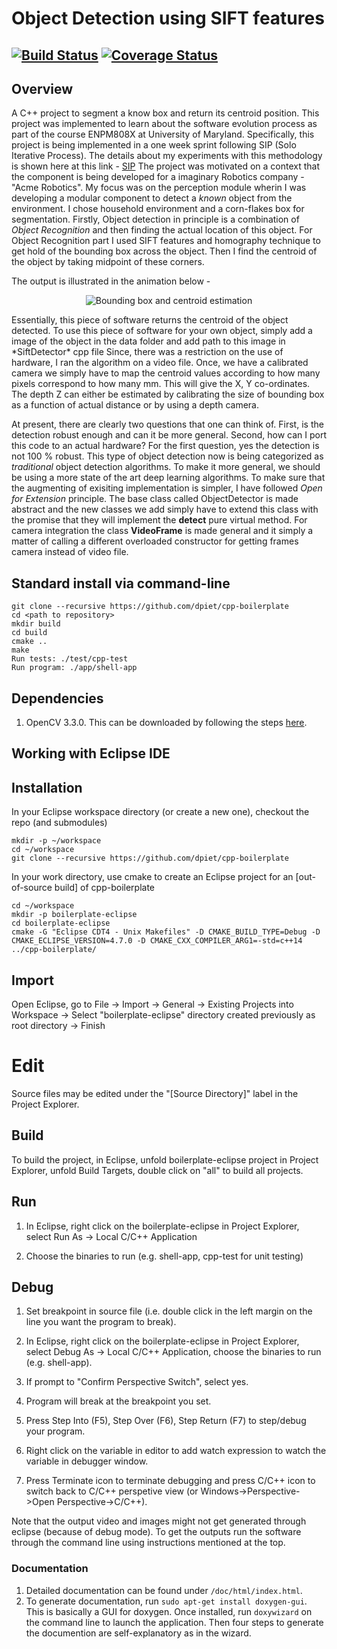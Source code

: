 # Object Detection using SIFT features
[![Build Status](https://travis-ci.org/rishabh1b/808XMidtermProject.svg?branch=master)](https://travis-ci.org/rishabh1b/808XMidtermProject)
[![Coverage Status](https://coveralls.io/repos/github/rishabh1b/808XMidtermProject/badge.svg?branch=master)](https://coveralls.io/github/rishabh1b/808XMidtermProject?branch=master)
---

## Overview

A C++ project to segment a know box and return its centroid position. This project was implemented to learn about the software evolution process as part of the course ENPM808X at University of Maryland. Specifically, this project is being implemented in a one week sprint following SIP (Solo Iterative Process). The details about my experiments with this methodology is shown here at this link - 
[SIP](https://docs.google.com/spreadsheets/d/1hU2-KZ__otXOmWfRZpa-UvZP8Up15Qzi-F7m8GVSgRQ/edit?usp=sharing)
The project was motivated on a context that the component is being developed for a imaginary Robotics company - "Acme Robotics". My focus was on the perception module wherin I was developing a modular component to detect a *known* object from the environment. I chose household environment and a corn-flakes box for segmentation. Firstly, Object detection in principle is a combination of *Object Recognition* and then finding the actual location of this object. For Object Recognition part I used SIFT features and homography technique to get hold of the bounding box across the object. Then I find the centroid of the object by taking midpoint of these corners. 

The output is illustrated in the animation below - 
<p align="center">
  <img src="https://github.com/rishabh1b/808XMidtermProject/blob/master/results/output.gif?raw=true" alt="Bounding box and centroid estimation"/>
</p>
Essentially, this piece of software returns the centroid of the object detected. To use this piece of software for your own object, simply add a image of the object in the data folder and add path to this image in *SiftDetector* cpp file
Since, there was a restriction on the use of hardware, I ran the algorithm on a video file. Once, we have a calibrated camera we simply have to map the centroid values according to how many pixels correspond to how many mm. This will give the X, Y co-ordinates. The depth Z can either be estimated by calibrating the size of bounding box as a function of actual distance or by using a depth camera. 

At present, there are clearly two questions that one can think of. First, is the detection robust enough and can it be more general. Second, how can I port this code to an actual hardware? For the first question, yes the detection is not 100 % robust. This type of object detection now is being categorized as *traditional* object detection algorithms. To make it more general, we should be using a more state of the art deep learning algorithms. To make sure that the augmenting of exisiting implementation is simpler, I have followed 
*Open for Extension* principle. The base class called ObjectDetector is made abstract and the new classes we add simply have to extend this class with the promise that they will implement the **detect** pure virtual method. For camera integration the class **VideoFrame** is made general and it simply a matter of calling a different overloaded constructor for getting frames camera instead of video file.

## Standard install via command-line
```
git clone --recursive https://github.com/dpiet/cpp-boilerplate
cd <path to repository>
mkdir build
cd build
cmake ..
make
Run tests: ./test/cpp-test
Run program: ./app/shell-app
```

## Dependencies
1. OpenCV 3.3.0. This can be downloaded by following the steps [here](https://www.learnopencv.com/install-opencv3-on-ubuntu/).

## Working with Eclipse IDE ##

## Installation

In your Eclipse workspace directory (or create a new one), checkout the repo (and submodules)
```
mkdir -p ~/workspace
cd ~/workspace
git clone --recursive https://github.com/dpiet/cpp-boilerplate
```

In your work directory, use cmake to create an Eclipse project for an [out-of-source build] of cpp-boilerplate

```
cd ~/workspace
mkdir -p boilerplate-eclipse
cd boilerplate-eclipse
cmake -G "Eclipse CDT4 - Unix Makefiles" -D CMAKE_BUILD_TYPE=Debug -D CMAKE_ECLIPSE_VERSION=4.7.0 -D CMAKE_CXX_COMPILER_ARG1=-std=c++14 ../cpp-boilerplate/
```

## Import

Open Eclipse, go to File -> Import -> General -> Existing Projects into Workspace -> 
Select "boilerplate-eclipse" directory created previously as root directory -> Finish

# Edit

Source files may be edited under the "[Source Directory]" label in the Project Explorer.


## Build

To build the project, in Eclipse, unfold boilerplate-eclipse project in Project Explorer,
unfold Build Targets, double click on "all" to build all projects.

## Run

1. In Eclipse, right click on the boilerplate-eclipse in Project Explorer,
select Run As -> Local C/C++ Application

2. Choose the binaries to run (e.g. shell-app, cpp-test for unit testing)


## Debug


1. Set breakpoint in source file (i.e. double click in the left margin on the line you want 
the program to break).

2. In Eclipse, right click on the boilerplate-eclipse in Project Explorer, select Debug As -> 
Local C/C++ Application, choose the binaries to run (e.g. shell-app).

3. If prompt to "Confirm Perspective Switch", select yes.

4. Program will break at the breakpoint you set.

5. Press Step Into (F5), Step Over (F6), Step Return (F7) to step/debug your program.

6. Right click on the variable in editor to add watch expression to watch the variable in 
debugger window.

7. Press Terminate icon to terminate debugging and press C/C++ icon to switch back to C/C++ 
perspetive view (or Windows->Perspective->Open Perspective->C/C++).

Note that the output video and images might not get generated through eclipse (because of debug mode). To get the outputs run the software through the command line using instructions mentioned at the top.

### Documentation
1. Detailed documentation can be found under ```/doc/html/index.html```. 
2. To generate documentation, run ```sudo apt-get install doxygen-gui```. This is basically a GUI for doxygen. Once installed, run 
```doxywizard``` on the command line to launch the application. Then four steps to generate the documention are self-explanatory as in the wizard.
